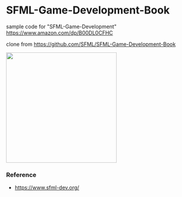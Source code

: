 SFML-Game-Development-Book
===============

sample code for "SFML-Game-Development"
https://www.amazon.com/dp/B00DL0CFHC

clone from
 https://github.com/SFML/SFML-Game-Development-Book

<image src="https://raw.githubusercontent.com/ohwada/SFML-Game-Development-Book/master/images/bookcover.png" width="300" /><br/>

### Reference <br/>
- https://www.sfml-dev.org/

